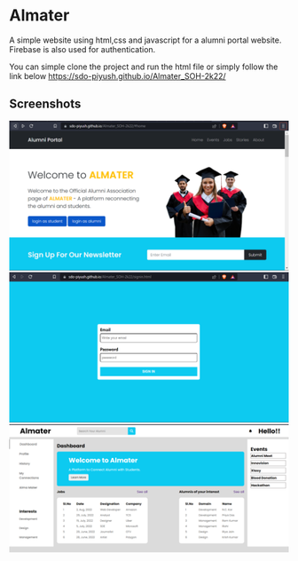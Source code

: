 # Almater

A simple website using html,css and javascript for a alumni portal website.
Firebase is also used for authentication.

You can simple clone the project and run the html file or simply follow the link below
https://sdo-piyush.github.io/Almater_SOH-2k22/



## Screenshots

![](https://github.com/sdo-piyush/Almater_SOH-2k22/blob/main/Screenshot%20(1).png)
![](https://github.com/sdo-piyush/Almater_SOH-2k22/blob/main/Screenshot%20(2).png)
![](https://github.com/sdo-piyush/Almater_SOH-2k22/blob/main/Screenshot_20221201_081037.png)
